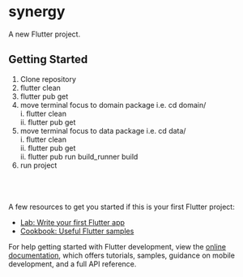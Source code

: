 # synergy

A new Flutter project.

## Getting Started


1. Clone repository
2. flutter clean
3. flutter pub get
4. move terminal focus to domain package i.e. cd domain/ <br />
   i. flutter clean <br />
   ii. flutter pub get <br />
5. move terminal focus to data package i.e. cd data/ <br />
   i. flutter clean <br />
   ii. flutter pub get <br />
   ii. flutter pub run build_runner build <br />
6. run project   

<br />
<br />
<br />
A few resources to get you started if this is your first Flutter project:

- [Lab: Write your first Flutter app](https://docs.flutter.dev/get-started/codelab)
- [Cookbook: Useful Flutter samples](https://docs.flutter.dev/cookbook)

For help getting started with Flutter development, view the
[online documentation](https://docs.flutter.dev/), which offers tutorials,
samples, guidance on mobile development, and a full API reference.
